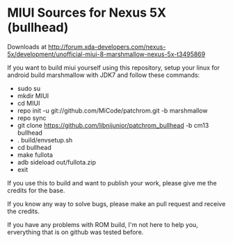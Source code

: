 # MIUI Sources for Nexus 5X (bullhead)

Downloads at http://forum.xda-developers.com/nexus-5x/development/unofficial-miui-8-marshmallow-nexus-5x-t3495869

If you want to build miui yourself using this repository, setup your linux for android build marshmallow with JDK7 and follow these commands:


- sudo su
- mkdir MIUI
- cd MIUI
- repo init -u git://github.com/MiCode/patchrom.git -b marshmallow
- repo sync
- git clone https://github.com/libnijunior/patchrom_bullhead -b cm13 bullhead
- . build/envsetup.sh
- cd bullhead
- make fullota
- adb sideload out/fullota.zip
- exit



If you use this to build and want to publish your work, please give me the credits for the base.

If you know any way to solve bugs, please make an pull request and receive the credits.

If you have any problems with ROM build, I'm not here to help you, erverything that is on github was tested before.
